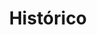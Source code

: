 ---
layout: posts_by_category
categories: historico
title: Histórico
permalink: /category/historico
---